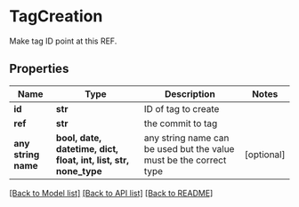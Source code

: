 # TagCreation

Make tag ID point at this REF.

## Properties
Name | Type | Description | Notes
------------ | ------------- | ------------- | -------------
**id** | **str** | ID of tag to create | 
**ref** | **str** | the commit to tag | 
**any string name** | **bool, date, datetime, dict, float, int, list, str, none_type** | any string name can be used but the value must be the correct type | [optional]

[[Back to Model list]](../README.md#documentation-for-models) [[Back to API list]](../README.md#documentation-for-api-endpoints) [[Back to README]](../README.md)



